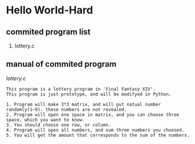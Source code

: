 # Hello World-Hard

## commited program list

1. lottery.c



## manual of commited program

*lottery.c*
```
This program is a lottery program in 'Final Fantasy XIV'.
This program is just prototype, and will be modifyed in Python.

1. Program will make 3*3 matrix, and will put natual number randomly(1~9). these numbers are not revealed. 
2. Program will open one space in matrix, and you can choose three space, which you want to know.
3. You should choose one row, or column.
4. Program will open all numbers, and sum three numbers you choosed.
5. You will get the amount that corresponds to the sum of the numbers.
```
